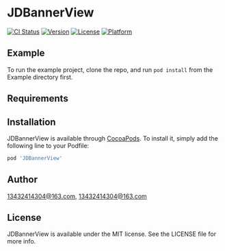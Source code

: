 # JDBannerView

[![CI Status](https://img.shields.io/travis/13432414304@163.com/JDBannerView.svg?style=flat)](https://travis-ci.org/13432414304@163.com/JDBannerView)
[![Version](https://img.shields.io/cocoapods/v/JDBannerView.svg?style=flat)](https://cocoapods.org/pods/JDBannerView)
[![License](https://img.shields.io/cocoapods/l/JDBannerView.svg?style=flat)](https://cocoapods.org/pods/JDBannerView)
[![Platform](https://img.shields.io/cocoapods/p/JDBannerView.svg?style=flat)](https://cocoapods.org/pods/JDBannerView)

## Example

To run the example project, clone the repo, and run `pod install` from the Example directory first.

## Requirements

## Installation

JDBannerView is available through [CocoaPods](https://cocoapods.org). To install
it, simply add the following line to your Podfile:

```ruby
pod 'JDBannerView'
```

## Author

13432414304@163.com, 13432414304@163.com

## License

JDBannerView is available under the MIT license. See the LICENSE file for more info.
